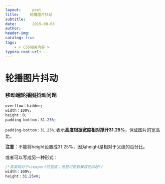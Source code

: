 ```yaml
---
layout:     post
title:     轮播图片抖动
subtitle:  
date:       2019-08-03
author:     
header-img: 
catalog: true
tags:
    - < CSS相关内容 >
typora-root-url: ..
---
```



# 轮播图片抖动

### 移动端轮播图抖动问题

```css
overflow：hidden;
width：100%;
height：0;
padding-bottom：31.25%;
```

`padding-bottom：31.25%;`表示**高度根据宽度相对撑开31.25%**，保证图片的宽高比。

**注意**：不能将height设置成31.25%，因为height是相对于父级的百分比。

或者可以写成另一种形式：

```css
/*高度相对于viewport的宽度；但是可能有兼容性问题*/
width：100%;
height：31.25vm;
```

